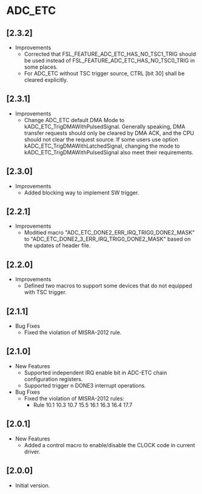 # ADC_ETC

## [2.3.2]

- Improvements
  - Corrected that FSL_FEATURE_ADC_ETC_HAS_NO_TSC1_TRIG should be used instead
    of FSL_FEATURE_ADC_ETC_HAS_NO_TSC0_TRIG in some places.
  - For ADC_ETC without TSC trigger source, CTRL [bit 30] shall be cleared explicitly.

## [2.3.1]

- Improvements
  - Change ADC_ETC default DMA Mode to kADC_ETC_TrigDMAWithPulsedSignal.
    Generally speaking, DMA transfer requests should only be cleared by DMA ACK,
    and the CPU should not clear the request source.
    If some users use option kADC_ETC_TrigDMAWithLatchedSignal, changing the mode to
    kADC_ETC_TrigDMAWithPulsedSignal also meet their requirements.

## [2.3.0]

- Improvements
  - Added blocking way to implement SW trigger.

## [2.2.1]

- Improvements
  - Moditied macro  "ADC_ETC_DONE2_ERR_IRQ_TRIG0_DONE2_MASK" to "ADC_ETC_DONE2_3_ERR_IRQ_TRIG0_DONE2_MASK" based
    on the updates of header file.

## [2.2.0]

- Improvements
  - Defined two macros to support some devices that do not equipped with
    TSC trigger.

## [2.1.1]

- Bug Fixes
  - Fixed the violation of MISRA-2012 rule.

## [2.1.0]

- New Features
  - Supported independent IRQ enable bit in ADC-ETC chain configuration registers.
  - Supported trigger n DONE3 interrupt operations.
- Bug Fixes
  - Fixed the violation of MISRA-2012 rules:
    - Rule 10.1 10.3 10.7 15.5 16.1 16.3 16.4 17.7

## [2.0.1]

- New Features
  - Added a control macro to enable/disable the CLOCK code in current driver.

## [2.0.0]

- Initial version.
